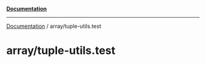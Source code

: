 [**Documentation**](../README.md)

---

[Documentation](../README.md) / array/tuple-utils.test

# array/tuple-utils.test
